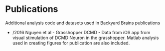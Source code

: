 # Publications
Additional analysis code and datasets used in Backyard Brains publications

 * /2016 Nguyen et al - Grasshopper DCMD - Data from iOS app from visual stimulation of DCMD Neuron in the grasshopper. Matlab analysis used in creating figures for publication are also included.
